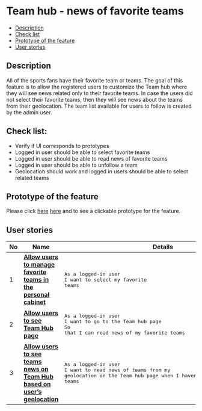 # Team hub - news of favorite teams

- [Description](#description)
- [Check list](#check-list)
- [Prototype of the feature](#prototype-of-the-feature)
- [User stories](#user-stories)

## Description

All of the sports fans have their favorite team or teams. The goal of this feature is to allow the registered users to customize the Team hub where they will see news related only to their favorite teams. In case the users did not select their favorite teams, then they will see news about the teams from their geolocation.
The team list available for users to follow is created by the admin user.

## Check list:

  - Verify if UI corresponds to prototypes
  - Logged in user should be able to select favorite teams
  - Logged in user should be able to read news of favorite teams
  - Logged in user should be able to unfollow a team
  - Geolocation should work and logged in users should be able to select related teams

## Prototype of the feature

  Please click [here](https://www.figma.com/proto/JVDTph8VY9Ye7kz8BTDxhJ/Sport-News?node-id=0%3A8215) [here](https://www.figma.com/proto/HB6RaAViOl1Iw5qCsEb2gj/Manage-the-teams?node-id=0%3A1&scaling=min-zoom) and to see a clickable prototype for the feature.

## User stories

No           |      Name     |   Details
------------ | ------------- | -------------
1 |[**Allow users to manage favorite teams in the personal cabinet**](/products/sport_news_portal/web_application_features/team_hub/user_stories/manage_favorite_teams)|<pre>As a logged-in user<br>I want to select my favorite teams</pre>
2 |[**Allow users to see Team Hub page**](/products/sport_news_portal/web_application_features/team_hub/user_stories/team_hub_page)|<pre>As a logged-in user<br>I want to go to the Team hub page</br>So that I can read news of my favorite teams</pre>
3 |[**Allow users to see teams news on Team Hub based on user’s geolocation**](/products/sport_news_portal/web_application_features/team_hub/user_stories/team_hub_page)|<pre>As a logged-in user<br>I want to read news of teams from my geolocation on the Team hub page when I haven’t configured favorite teams</pre>
